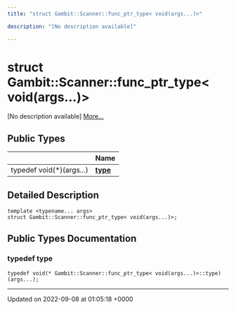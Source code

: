 ```yaml
---
title: "struct Gambit::Scanner::func_ptr_type< void(args...)>"

description: "[No description available]"

---
```


# struct Gambit::Scanner::func_ptr_type< void(args...)>



[No description available] [More...](#detailed-description)

## Public Types

|                | Name           |
| -------------- | -------------- |
| typedef void(*)(args...) | **[type](/documentation/code/classes/structgambit_1_1scanner_1_1func__ptr__type_3_01void_07args_8_8_8_08_4/)**  |

## Detailed Description

```
template <typename... args>
struct Gambit::Scanner::func_ptr_type< void(args...)>;
```

## Public Types Documentation

### typedef type

```
typedef void(* Gambit::Scanner::func_ptr_type< void(args...)>::type) (args...);
```


-------------------------------

Updated on 2022-09-08 at 01:05:18 +0000